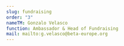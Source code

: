 ```yaml
---
slug: fundraising
order: "3"
nameTM: Gonzalo Velasco
function: Ambassador & Head of Fundraising
mail: mailto:g.velasco@beta-europe.org
---
```

